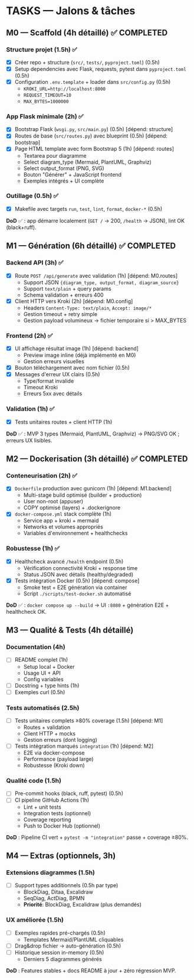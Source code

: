 # TASKS — Jalons & tâches

## M0 — Scaffold (4h détaillé) ✅ COMPLETED
### Structure projet (1.5h) ✅
- [x] Créer repo + structure (`src/`, `tests/`, `pyproject.toml`) (0.5h)
- [x] Setup dependencies avec Flask, requests, pytest dans `pyproject.toml` (0.5h) 
- [x] Configuration `.env.template` + loader dans `src/config.py` (0.5h)
  - `KROKI_URL=http://localhost:8000`
  - `REQUEST_TIMEOUT=10`
  - `MAX_BYTES=1000000`

### App Flask minimale (2h) ✅
- [x] Bootstrap Flask (`wsgi.py`, `src/main.py`) (0.5h) [dépend: structure]
- [x] Routes de base (`src/routes.py`) avec blueprint (0.5h) [dépend: bootstrap]
- [x] Page HTML template avec form Bootstrap 5 (1h) [dépend: routes]
  - Textarea pour diagramme
  - Select diagram_type (Mermaid, PlantUML, Graphviz)
  - Select output_format (PNG, SVG)
  - Bouton "Générer" + JavaScript frontend
  - Exemples intégrés + UI complète

### Outillage (0.5h) ✅
- [x] Makefile avec targets `run`, `test`, `lint`, `format`, `docker-*` (0.5h)

**DoD** ✅ : app démarre localement (`GET /` → 200, `/health` → JSON), lint OK (black+ruff).

## M1 — Génération (6h détaillé) ✅ COMPLETED
### Backend API (3h) ✅
- [x] Route `POST /api/generate` avec validation (1h) [dépend: M0.routes]
  - Support JSON `{diagram_type, output_format, diagram_source}`
  - Support `text/plain` + query params  
  - Schema validation + erreurs 400
- [x] Client HTTP vers Kroki (2h) [dépend: M0.config]
  - Headers `Content-Type: text/plain`, `Accept: image/*`
  - Gestion timeout + retry simple
  - Gestion payload volumineux → fichier temporaire si > MAX_BYTES

### Frontend (2h) ✅
- [x] UI affichage résultat image (1h) [dépend: backend]
  - Preview image inline (déjà implémenté en M0)
  - Gestion erreurs visuelles
- [x] Bouton téléchargement avec nom fichier (0.5h)
- [x] Messages d'erreur UX clairs (0.5h)
  - Type/format invalide
  - Timeout Kroki
  - Erreurs 5xx avec détails

### Validation (1h) ✅
- [x] Tests unitaires routes + client HTTP (1h)

**DoD** ✅ : MVP 3 types (Mermaid, PlantUML, Graphviz) → PNG/SVG OK ; erreurs UX lisibles.

## M2 — Dockerisation (3h détaillé) ✅ COMPLETED
### Conteneurisation (2h) ✅
- [x] `Dockerfile` production avec gunicorn (1h) [dépend: M1.backend]
  - Multi-stage build optimisé (builder + production)
  - User non-root (appuser)
  - COPY optimisé (layers) + .dockerignore
- [x] `docker-compose.yml` stack complète (1h)
  - Service app + kroki + mermaid
  - Networks et volumes appropriés
  - Variables d'environnement + healthchecks

### Robustesse (1h) ✅ 
- [x] Healthcheck avancé `/health` endpoint (0.5h)
  - Vérification connectivité Kroki + response time
  - Status JSON avec détails (healthy/degraded)
- [x] Tests intégration Docker (0.5h) [dépend: compose]
  - Smoke test + E2E génération via container
  - Script `./scripts/test-docker.sh` automatisé

**DoD** ✅ : `docker compose up --build` → UI `:8080` + génération E2E + healthcheck OK.

## M3 — Qualité & Tests (4h détaillé)
### Documentation (4h)
- [ ] README complet (1h)
  - Setup local + Docker
  - Usage UI + API
  - Config variables
- [ ] Docstring + type hints (1h)
- [ ] Exemples curl (0.5h)

### Tests automatisés (2.5h)
- [ ] Tests unitaires complets ≥80% coverage (1.5h) [dépend: M1]
  - Routes + validation
  - Client HTTP + mocks  
  - Gestion erreurs (dont logging)
- [ ] Tests intégration marqués `integration` (1h) [dépend: M2]
  - E2E via docker-compose
  - Performance (payload large)
  - Robustesse (Kroki down)

### Qualité code (1.5h)
- [ ] Pre-commit hooks (black, ruff, pytest) (0.5h)
- [ ] CI pipeline GitHub Actions (1h)
  - Lint + unit tests
  - Integration tests (optionnel)
  - Coverage reporting
  - Push to Docker Hub (optionnel)

**DoD** : Pipeline CI vert + `pytest -m "integration"` passe + coverage ≥80%.

## M4 — Extras (optionnels, 3h)
### Extensions diagrammes (1.5h)
- [ ] Support types additionnels (0.5h par type)
  - BlockDiag, Ditaa, Excalidraw
  - SeqDiag, ActDiag, BPMN
  - **Priorité**: BlockDiag, Excalidraw (plus demandés)

### UX améliorée (1.5h)  
- [ ] Exemples rapides pré-chargés (0.5h)
  - Templates Mermaid/PlantUML cliquables
- [ ] Drag&drop fichier → auto-génération (0.5h)
- [ ] Historique session in-memory (0.5h)
  - Derniers 5 diagrammes générés

**DoD** : Features stables + docs README à jour + zéro régression MVP.